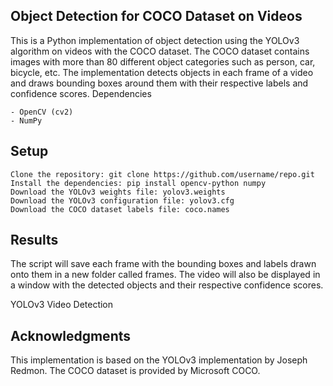 ## Object Detection for COCO Dataset on Videos

This is a Python implementation of object detection using the YOLOv3 algorithm on videos with the COCO dataset. The COCO dataset contains images with more than 80 different object categories such as person, car, bicycle, etc. The implementation detects objects in each frame of a video and draws bounding boxes around them with their respective labels and confidence scores.
Dependencies

    - OpenCV (cv2)
    - NumPy

## Setup

    Clone the repository: git clone https://github.com/username/repo.git
    Install the dependencies: pip install opencv-python numpy
    Download the YOLOv3 weights file: yolov3.weights
    Download the YOLOv3 configuration file: yolov3.cfg
    Download the COCO dataset labels file: coco.names

## Results

The script will save each frame with the bounding boxes and labels drawn onto them in a new folder called frames. The video will also be displayed in a window with the detected objects and their respective confidence scores.

YOLOv3 Video Detection
## Acknowledgments

This implementation is based on the YOLOv3 implementation by Joseph Redmon. The COCO dataset is provided by Microsoft COCO.
